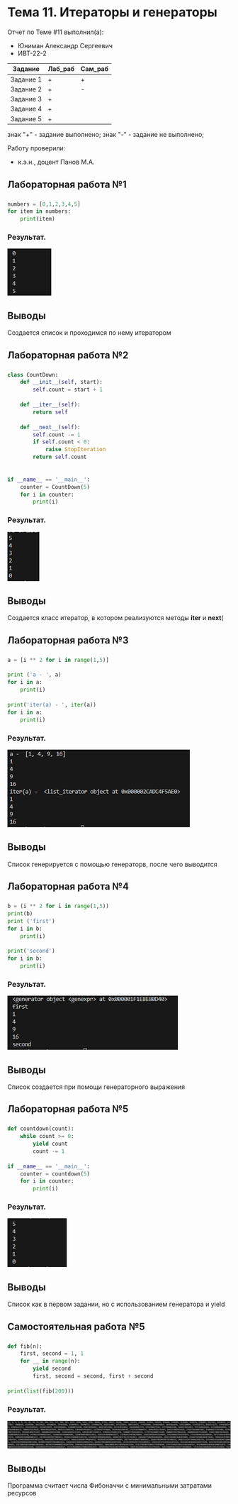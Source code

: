 # Тема 11. Итераторы и генераторы
Отчет по Теме #11 выполнил(а):
- Юниман Александр Сергеевич
- ИВТ-22-2

| Задание | Лаб_раб | Сам_раб |
| ------ | ------ | ------ |
| Задание 1 | + | + |
| Задание 2 | + | - |
| Задание 3 | + | 
| Задание 4 | + | 
| Задание 5 | + | 

знак "+" - задание выполнено; знак "-" - задание не выполнено;

Работу проверили:
- к.э.н., доцент Панов М.А.

## Лабораторная работа №1

### 

```python
numbers = [0,1,2,3,4,5]
for item in numbers:
    print(item)

```
### Результат.
![Меню](https://github.com/AlexandrYuniman/ProgIng/blob/Tema_11/pic/lab1.png)

## Выводы 
Создается список и проходимся по нему итератором


## Лабораторная работа №2

### 

```python
class CountDown:
    def __init__(self, start):
        self.count = start + 1

    def __iter__(self):
        return self
    
    def __next__(self):
        self.count -= 1
        if self.count < 0:
            raise StopIteration
        return self.count
    

if __name__ == '__main__':
    counter = CountDown(5)
    for i in counter:
        print(i)

```
### Результат.
![Меню](https://github.com/AlexandrYuniman/ProgIng/blob/Tema_11/pic/lab2.png)

## Выводы 
Создается класс итератор, в котором реализуются методы __iter__ и __next__(

## Лабораторная работа №3

### 

```python
a = [i ** 2 for i in range(1,5)]

print ('a - ', a)
for i in a:
    print(i)

print('iter(a) - ', iter(a))
for i in a:
    print(i)

```
### Результат.
![Меню](https://github.com/AlexandrYuniman/ProgIng/blob/Tema_11/pic/lab3.png)

## Выводы 
Список генерируется с помощью генераторв, после чего выводится

## Лабораторная работа №4

### 

```python
b = (i ** 2 for i in range(1,5))
print(b)
print ('first')
for i in b:
    print(i)

print('second')
for i in b:
    print(i)

```
### Результат.
![Меню](https://github.com/AlexandrYuniman/ProgIng/blob/Tema_11/pic/lab4.png)

## Выводы 
Список создается при помощи генераторного выражения

## Лабораторная работа №5

### 

```python
def countdown(count):
    while count >= 0:
        yield count
        count -= 1

if __name__ == '__main__':
    counter = countdown(5)
    for i in counter:
        print(i)

```
### Результат.
![Меню](https://github.com/AlexandrYuniman/ProgIng/blob/Tema_11/pic/lab5.png)

## Выводы 
Список как в первом задании, но с использованием генератора и yield

## Самостоятельная работа №5

### 
```python
def fib(n):
    first, second = 1, 1
    for __ in range(n):
        yield second
        first, second = second, first + second

print(list(fib(200))) 
```
### Результат.
![Меню](https://github.com/AlexandrYuniman/ProgIng/blob/Tema_11/pic/sam1.png)

## Выводы
Программа считает числа Фибоначчи с минимальными затратами ресурсов
